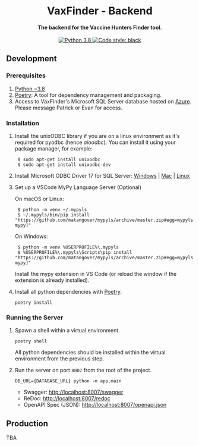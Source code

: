 <div align="center">
    <h1>VaxFinder - Backend</h1>
</div>

<div align="center">
    <strong>The backend for the Vaccine Hunters Finder tool.</strong>
</div>

<br/>

<div align="center">
    <a href="https://www.python.org/downloads/">
        <img src="https://img.shields.io/badge/python-3.8-blue.svg" alt="Python 3.8" />
    </a>
    <a href="https://github.com/psf/black">
        <img src="https://img.shields.io/badge/code%20style-black-000000.svg" alt="Code style: black" />
    </a>
</div>

## Development

### Prerequisites

1. [Python ~3.8](https://www.python.org/downloads/)
2. [Poetry](https://python-poetry.org/): A tool for dependency management and packaging.
3. Access to VaxFinder's Microsoft SQL Server database hosted on [Azure](https://azure.microsoft.com/en-ca/services/sql-database/). Please message Patrick or Evan for access.

### Installation

1. Install the unixODBC library if you are on a linux environment as it's required for pyodbc (hence *aioodbc*). You can install it using your package manager, for example:

        $ sudo apt-get install unixodbc
        $ sudo apt-get install unixodbc-dev

2. Install Microsoft ODBC Driver 17 for SQL Server: [Windows](https://docs.microsoft.com/en-us/sql/connect/odbc/download-odbc-driver-for-sql-server?view=sql-server-ver15) | [Mac](https://docs.microsoft.com/en-us/sql/connect/odbc/linux-mac/install-microsoft-odbc-driver-sql-server-macos?view=sql-server-ver15) | [Linux](https://docs.microsoft.com/en-us/sql/connect/odbc/linux-mac/installing-the-microsoft-odbc-driver-for-sql-server?view=sql-server-ver15)

3. Set up a VSCode MyPy Language Server (Optional)

    On macOS or Linux:

        $ python -m venv ~/.mypyls
        $ ~/.mypyls/bin/pip install "https://github.com/matangover/mypyls/archive/master.zip#egg=mypyls[default-mypy]"

    On Windows:

        $ python -m venv %USERPROFILE%\.mypyls
        $ %USERPROFILE%\.mypyls\Scripts\pip install "https://github.com/matangover/mypyls/archive/master.zip#egg=mypyls[default-mypy]"

    Install the mypy extension in VS Code (or reload the window if the extension is already installed).

4. Install all python dependencies with [Poetry](https://python-poetry.org/).

    ```
    poetry install
    ```

### Running the Server

1. Spawn a shell within a virtual environment.

    ```
    poetry shell
    ```

    All python dependencies should be installed within the virtual environment from the previous step.

2. Run the server on port `8007` from the root of the project.

    ```
    DB_URL={DATABASE_URL} python -m app.main
    ```

    - Swagger: [http://localhost:8007/swagger](http://localhost:8007/swagger)
    - ReDoc: [http://localhost:8007/redoc](http://localhost:8007/redoc)
    - OpenAPI Spec (JSON): [http://localhost:8007/openapi.json](http://localhost:8007/openapi.json)


## Production

TBA
